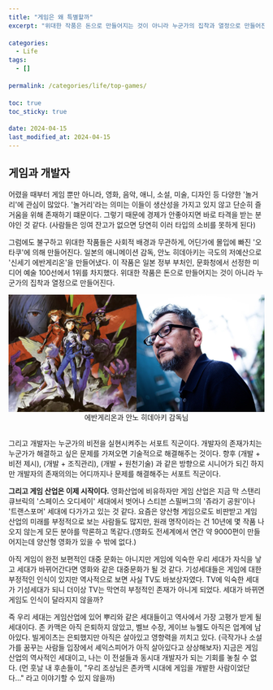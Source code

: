 ```yaml
---
title: "게임은 왜 특별할까"
excerpt: "위대한 작품은 돈으로 만들어지는 것이 아니라 누군가의 집착과 열정으로 만들어진다."

categories:
  - Life
tags:
  - []

permalink: /categories/life/top-games/

toc: true
toc_sticky: true

date: 2024-04-15
last_modified_at: 2024-04-15
---
```


## 게임과 개발자
어렸을 때부터 게임 뿐만 아니라, 영화, 음악, 애니, 소설, 미술, 디자인 등 다양한 '놀거리'에 관심이 많았다.
'놀거리'라는 의미는 이들이 생산성을 가지고 있지 않고 단순히 즐거움을 위해 존재하기 떄문이다.
그렇기 때문에 경제가 안좋아지면 바로 타격을 받는 분야인 것 같다. (사람들은 잉여 잔고가 없으면 당연히 이러 타입의 소비를 못하게 된다)

그럼에도 불구하고 위대한 작품들은 사회적 배경과 무관하게, 어딘가에 몰입에 빠진 '오타쿠'에 의해 만들어진다. 일본의 애니메이션 감독, 안노 히데아키는 극도의 저예산으로 '신세기 에반게리온'을 만들어냈다. 이 작품은 일본 정부 부처인, 문화청에서 선정한 미디어 예술 100선에서 1위를 차지했다. 위대한 작품은 돈으로 만들어지는 것이 아니라 누군가의 집착과 열정으로 만들어진다.

<div style="display: flex; width: 100%;">
  <img src="https://github.com/jeekpark/jeekpark.github.io/blob/main/assets/images/posts_img/hobby-top-games/Neon_Genesis_Evangelion.png?raw=true" style="width: 50%; height: auto; object-fit: cover;">
  <img src="https://github.com/jeekpark/jeekpark.github.io/blob/main/assets/images/posts_img/hobby-top-games/Anno_Hideaki.png?raw=true" style="width: 50%; height: auto; object-fit: cover;">
</div>
<center>에반게리온과 안노 히데아키 감독님</center>
<br>

그리고 개발자는 누군가의 비전을 실현시켜주는 서포트 직군이다.
개발자의 존재가치는 누군가가 해결하고 싶은 문제를 가져오면 기술적으로 해결해주는 것이다. 향후 (개발 + 비전 제시), (개발 + 조직관리), (개발 + 원천기술) 과 같은 방향으로 시니어가 되긴 하지만 개발자의 존재의의는 어디까지나 문제를 해결해주는 서포트 직군이다.

**그리고 게임 산업은 이제 시작이다.** 영화산업에 비유하자만 게임 산업은 지금 막 스탠리 큐브릭의 '스페이스 오디세이' 세대에서 벗어나 스티븐 스필버그의 '쥬라기 공원'이나 '트랜스포머' 세대에 다가가고 있는 것 같다. 요즘은 양산형 게임으로도 비판받고 게임 산업의 미래를 부정적으로 보는 사람들도 많지만, 원래 명작이라는 건 10년에 몇 작품 나오지 않는게 모든 분야를 막론하고 똑같다.(영화도 전세계에서 연간 약 9000편이 만들어지는데 양산형 영화가 있을 수 밖에 없다.)

아직 게임이 완전 보편적인 대중 문화는 아니지만 게임에 익숙한 우리 세대가 자식을 낳고 세대가 바뀌어간다면 영화와 같은 대중문화가 될 것 같다. 기성세대들은 게임에 대한 부정적인 인식이 있지만 역사적으로 보면 사실 TV도 바보상자였다. TV에 익숙한 세대가 기성세대가 되니 더이상 TV는 막연히 부정적인 존재가 아니게 되었다. 세대가 바뀌면 게임도 인식이 달라지지 않을까?

즉 우리 세대는 게임산업에 있어 뿌리와 같은 세대들이고 역사에서 가장 고평가 받게 될 세대이다. 존 카맥은 아직 은퇴하지 않았고, 벨브 수장, 게이브 뉴웰도 아직은 업계에 남아있다. 빌게이츠는 은퇴했지만 아직은 살아있고 영향력을 끼치고 있다. (극작가나 소설가를 꿈꾸는 사람들 입장에서 셰익스피어가 아직 살아있다고 상상해보자) 지금은 게임 산업의 역사적인 세대이고, 나는 이 전설들과 동시대 개발자가 되는 기회를 놓칠 수 없다. (먼 훗날 내 후손들이, "우리 조상님은 존카맥 시대에 게임을 개발한 사람이었단다..." 라고 이야기할 수 있지 않을까)

<br>
<br>

